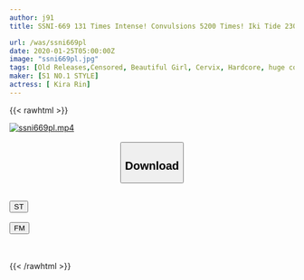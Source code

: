 ```yaml
---
author: j91
title: SSNI-669 131 Times Intense! Convulsions 5200 Times! Iki Tide 2300cc! Minimum Thin Waist Constriction BODY Eros Awakening First Large, Spasm, Spasm Special Rin Kira

url: /was/ssni669pl
date: 2020-01-25T05:00:00Z
image: "ssni669pl.jpg"
tags: [Old Releases,Censored, Beautiful Girl, Cervix, Hardcore, huge cock, Nasty, Squirting]
maker: [S1 NO.1 STYLE]
actress: [ Kira Rin]
---
```



{{< rawhtml >}}

<div class="video" data-videoid="ayKargDOd8IxDaj">
    <a href="javascript:;">
        <img src="/was/ssni669pl/ssni669pl.jpg" width="WIDTH" height="HEIGHT" alt="ssni669pl.mp4" loading="lazy">
    </a>
</div>

<script type="text/javascript" src="https://j91.asia/asset/on-demand-st.js"></script>

<br>
  <link rel="stylesheet" href="https://j91.asia/asset/bs5.css">
  
  <center>
  <button class="btn btn-primary" type="button" data-bs-toggle="collapse" data-bs-target=".multi-collapse" aria-expanded="false" aria-controls="multiCollapseExample1 multiCollapseExample2"><h2>Download</h2></button></center>
</p>
<div class="row">
  <div class="col">
    <div class="collapse multi-collapse" id="multiCollapseExample1">
      <div class="card card-body">
	      	      <br>
<div class="buttons">  
<a href="https://streamtape.to/v/ayKargDOd8IxDaj" target="_blank"><button class="btn-hover color-3"><i class="fa fa-download"></i> ST</button></a></div>
    </div>
  </div>
</div>
  <div class="col">
    <div class="collapse multi-collapse" id="multiCollapseExample2">
      <div class="card card-body">
	      <br>
<div class="buttons">
    <a href="https://filemoon.sx/d/v3vlu4qygfrw" target="_blank"><button class="btn-hover color-8"><i class="fa fa-download"></i> FM</button></a></div>
<br><br>
      </div>
    </div>
  </div>
</div>

{{< /rawhtml >}}